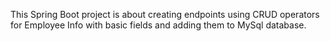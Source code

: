 This Spring Boot project is about creating endpoints using CRUD operators for Employee Info with basic fields and adding them to MySql database.
